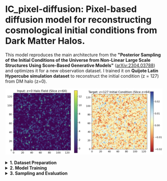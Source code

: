 # IC_pixel-diffusion: Pixel-based diffusion model for reconstructing cosmological initial conditions from Dark Matter Halos. 
This model reproduces the main architecture from the **"Posterior Sampling of the Initial Conditions of the Universe from Non-Linear Large Scale Structures Using Score-Based Generative Models"** ([arXiv:2304.03788](https://arxiv.org/abs/2304.03788)) and optimizes it for a new observation dataset. I trained it on **Quijote Latin Hypercube simulation dataset** to reconstruct the initial condition (z = 127) from DM halo (z=0).

![halo_slice_z0](plots/input-target.png)




<details>
<summary><b> 1. Dataset Preparation</b></summary>

The dataset used for this project is based on the **Quijote simulation suite**, which provides
large-scale N-body simulations of the Universe. These simulations are used here to generate both
the **initial condition density fields (z = 127)** and the **halo density fields (z = 0)**.

The **initial condition (z = 127)** density fields are generated using the **Latin Hypercube simulation snapshots**
from Quijote. The corresponding generation script is provided here:
[Initial Condition Generation Code](https://github.com/UVA-MLSys/IC_pixel-diffusion/blob/main/Dataset/generate_train_z127_density.py).

The **halo density fields (z = 0)** are constructed from the **halo catalogs** produced by the
**Friends-of-Friends (FoF)** algorithm applied to the Quijote N-body simulations.
The processing script used for this step is provided here:
[Halo Field Generation Code](https://github.com/UVA-MLSys/IC_pixel-diffusion/blob/main/Dataset/generate_halo_redshift_mass.py).

After generating the individual samples for both redshifts (z = 127 and z = 0),
the **stacking script** in the `dataset/` folder is used to combine all simulation IDs
into two single large `.npy` arrays for training.


For demonstration purposes, two small **stacked dataset samples** are included in the `Dataset/` folder:

- `quijote128_halo_train_3.npy` — stacked sample of the **z = 0** halo density fields (3 simulations)  
- `quijote128_z127_train_3.npy` — stacked sample of the **z = 127** initial condition fields (3 simulations)

These example files allow users to verify the dataset format and test the training and sampling scripts without downloading the full dataset.

The **complete dataset** (2000 generated samples for each redshift) is available for download from Google Drive:

- [Full z = 0 dataset (Train_z0_2000.npy)](<add-your-google-drive-link-here>)  
- [Full z = 127 dataset (Train_z127_2000.npy)](<add-your-google-drive-link-here>)


</details>


<details>
<summary><b> 2. Model Training</b></summary>

The stacked datasets of both redshifts (**z = 0** halo fields and **z = 127** initial condition fields)
are fed into the conditional diffusion model to begin training.  
A total of **1900 samples** are used for training for each redshift. 
The corresponding training script is provided here: [train code](https://github.com/UVA-MLSys/IC_pixel-diffusion/blob/main/train.py)
Training is performed on **4 NVIDIA A100 GPUs** available on the **UVA Rivanna** supercomputing cluster,
using a **batch size of 4 per GPU** (effective total batch size of 16) for **400 epochs**.  
The complete training process takes approximately **17 hours**.

All key hyperparameters, such as the number of epochs, batch size, learning rate, and model configuration,
can be modified in the corresponding [config file](https://github.com/UVA-MLSys/IC_pixel-diffusion/blob/main/config.json) to suit different datasets or experiments.

</details>


<details>
<summary><b>3. Sampling and Evaluation</b></summary>

After training, the model enters the **sampling phase**, where it generates reconstructed
initial conditions from unseen test data. During sampling, the model receives the **observed z = 0 halo field**
as input and progressively denoises it to reconstruct the corresponding **z = 127 initial condition field**.

The sampling process is handled by the following script:
[`scripts/sample.py`](https://github.com/UVA-MLSys/IC_pixel-diffusion/blob/main/sample.py)

The **number of generated samples** can be adjusted as a hyperparameter in the configuration file, allowing flexibility in testing on different dataset sizes.

Once the samples are generated, they are combined into a single file using the stacking script:
[`scripts/combine_samples.py`](https://github.com/UVA-MLSys/IC_pixel-diffusion/blob/main/Combine_sample.py)

This combined sample file is then used to evaluate the model’s reconstruction performance.
The evaluation is performed using:
[`scripts/result.py`](https://github.com/UVA-MLSys/IC_pixel-diffusion/blob/main/results.py)

The evaluation script computes three key metrics to assess reconstruction quality:
- **Power Spectrum** — measures the statistical similarity of large-scale modes.  
- **Cross-Correlation Coefficient** — quantifies the correlation between predicted and true fields.  
- **Transfer Function** — evaluates the scale-dependent amplitude accuracy.

</details>

